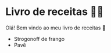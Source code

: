 # **Livro de receitas :man_cook:**

Olá! Bem vindo ao meu livro de receitas :wave:

- Strogonoff de frango
- Pavê 